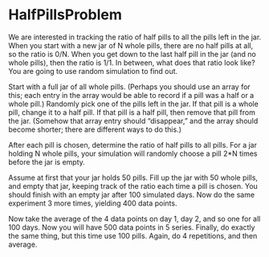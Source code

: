 # HalfPillsProblem
We are interested in tracking the ratio of half pills to all the pills left in the jar. When you start with a new jar of N whole pills, there are no half pills at all, so the ratio is 0/N. When you get down to the last half pill in the jar (and no whole pills), then the ratio is 1/1. In between, what does that ratio look like? You are going to use random simulation to find out.

Start with a full jar of all whole pills. (Perhaps you should use an array for this; each entry in the array would be able to record if a pill was a half or a whole pill.) Randomly pick one of the pills left in the jar. If  that pill is a whole pill, change it to a half pill. If that pill is a half pill, then remove that pill from the jar. (Somehow that array entry should “disappear,” and the array should become shorter; there are different ways to do this.)

After each pill is chosen, determine the ratio of half pills to all pills. For a jar holding N whole pills, your simulation will randomly choose a pill 2*N times before the jar is empty. 

Assume at first that your jar holds 50 pills. Fill up the jar with 50 whole pills, and empty that jar, keeping track of the ratio each time a pill is chosen. You should finish with an empty jar after 100 simulated days. Now do the same experiment 3 more times, yielding 400 data points. 

Now take the average of the 4 data points on day 1, day 2, and so one for all 100 days. Now you will have 500 data points in 5 series. 
Finally, do exactly the same thing, but this time use 100 pills. Again, do 4 repetitions, and then average.

